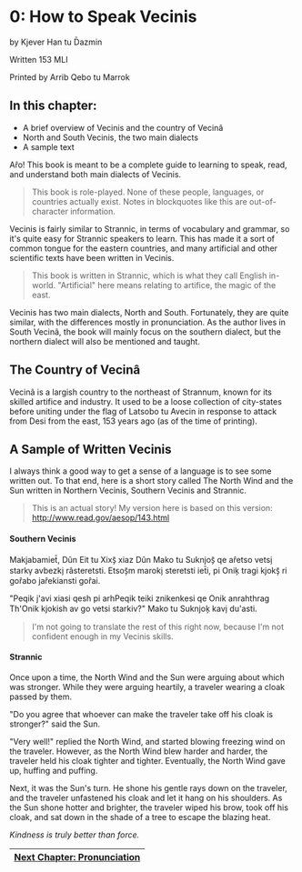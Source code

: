 # 0: How to Speak Vecinis
by Kjever Han tu D̄azmin

Written 153 MLI

Printed by Arrib Qebo tu Marrok

## In this chapter:
* A brief overview of Vecinis and the country of Vecinâ
* North and South Vecinis, the two main dialects
* A sample text

Ar̂o! This book is meant to be a complete guide to learning to speak, read, and understand both main dialects of Vecinis.

> This book is role-played. None of these people, languages, or countries actually exist. Notes in blockquotes like this are out-of-character information.

Vecinis is fairly similar to Strannic, in terms of vocabulary and grammar, so it's quite easy for Strannic speakers to learn. This has made it a sort of common tongue for the eastern countries, and many artificial and other scientific texts have been written in Vecinis.

> This book is written in Strannic, which is what they call English in-world. "Artificial" here means relating to artifice, the magic of the east.

Vecinis has two main dialects, North and South. Fortunately, they are quite similar, with the differences mostly in pronunciation. As the author lives in South Vecinâ, the book will mainly focus on the southern dialect, but the northern dialect will also be mentioned and taught.

## The Country of Vecinâ
Vecinâ is a largish country to the northeast of Strannum, known for its skilled artifice and industry. It used to be a loose collection of city-states before uniting under the flag of Latsobo tu Avecin in response to attack from Desi from the east, 153 years ago (as of the time of printing).

## A Sample of Written Vecinis
I always think a good way to get a sense of a language is to see some written out. To that end, here is a short story called The North Wind and the Sun written in Northern Vecinis, Southern Vecinis and Strannic.

> This is an actual story! My version here is based on this version: http://www.read.gov/aesop/143.html

#### Southern Vecinis
Makjabamiet̄, Dûn Eit tu Xixs̗̄ xiaz Dûn Mako tu Suknjos̗̄ qe ar̂etso vetsi̗ starkv̗ avbezki̗ râsteretsti. Etsos̗̄m maroki̗ steretsti iet̄i, pi Onik̗ tragi kjoks̗̄ ri gor̂abo jar̂ekiansti gor̂ai.

"Peqik j'avi xiasi qesh pi arhPeqik teiki znikenkesi qe Onik anrahthrag Th'Onik kjokish av go vetsi starkiv?" Mako tu Suknjok̗ kavi̗ du'asti.

> I'm not going to translate the rest of this right now, because I'm not confident enough in my Vecinis skills.

#### Strannic

Once upon a time, the North Wind and the Sun were arguing about which was stronger. While they were arguing heartily, a traveler wearing a cloak passed by them. 

"Do you agree that whoever can make the traveler take off his cloak is stronger?" said the Sun.

"Very well!" replied the North Wind, and started blowing freezing wind on the traveler. However, as the North Wind blew harder and harder, the traveler held his cloak tighter and tighter. Eventually, the North Wind gave up, huffing and puffing.

Next, it was the Sun's turn. He shone his gentle rays down on the traveler, and the traveler unfastened his cloak and let it hang on his shoulders. As the Sun shone hotter and brighter, the traveler wiped his brow, took off his cloak, and sat down in the shade of a tree to escape the blazing heat.

*Kindness is truly better than force.*

|[Next Chapter: Pronunciation](1-Pronunciation.md)|
|---|